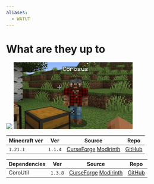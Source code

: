 ```yaml
---
aliases:
  - WATUT
---
```


# What are they up to

![](https://media.forgecdn.net/avatars/thumbnails/914/103/256/256/638370880469858157.png)
![](https://raw.githubusercontent.com/Corosauce/WATUT/1.20/showcase/typing.gif)

| Minecraft ver | Ver     | Source                                                                                                                                   | Repo                                         |
| ------------- | ------- | ---------------------------------------------------------------------------------------------------------------------------------------- | -------------------------------------------- |
| `1.21.1`      | `1.1.4` | [CurseForge](https://www.curseforge.com/minecraft/mc-mods/what-are-they-up-to) [Modirinth](https://modrinth.com/mod/what-are-they-up-to) | [GitHub](https://github.com/Corosauce/WATUT) |

| Dependencies | Ver     | Source                                                                                                             | Repo                                            |
| ------------ | ------- | ------------------------------------------------------------------------------------------------------------------ | ----------------------------------------------- |
| CoroUtil     | `1.3.8` | [CurseForge](https://www.curseforge.com/minecraft/mc-mods/coroutil) [Modirinth](https://modrinth.com/mod/coroutil) | [GitHub](https://github.com/Corosauce/CoroUtil) |
